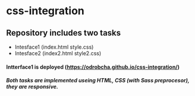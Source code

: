# css-integration

## Repository includes two tasks 
- Intesface1 (index.html style.css)
- Intesface2 (index2.html style2.css)

#### Intterface1 is deployed  (https://odrobcha.github.io/css-integration/)


##### Both tasks are implemented useing HTML, CSS (with Sass preprocesor), they are responsive.
